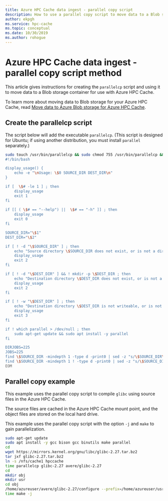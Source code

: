 ```yaml
---
title: Azure HPC Cache data ingest - parallel copy script
description: How to use a parallel copy script to move data to a Blob storage target in Azure HPC Cache
author: ekpgh
ms.service: hpc-cache
ms.topic: conceptual
ms.date: 10/30/2019
ms.author: rohogue
---
```


# Azure HPC Cache data ingest - parallel copy script method

This article gives instructions for creating the ``parallelcp`` script and using it to move data to a Blob storage container for use with Azure HPC Cache.

To learn more about moving data to Blob storage for your Azure HPC Cache, read [Move data to Azure Blob storage for Azure HPC Cache](hpc-cache-ingest.md).

## Create the parallelcp script

The script below will add the executable `parallelcp`. (This script is designed for Ubuntu; if using another distribution, you must install ``parallel`` separately.)

```bash
sudo touch /usr/bin/parallelcp && sudo chmod 755 /usr/bin/parallelcp && sudo sh -c "/bin/cat >/usr/bin/parallelcp" <<EOM 
#!/bin/bash

display_usage() { 
    echo -e "\nUsage: \$0 SOURCE_DIR DEST_DIR\n" 
} 

if [  \$# -le 1 ] ; then 
    display_usage
    exit 1
fi 
 
if [[ ( \$# == "--help") ||  \$# == "-h" ]] ; then 
    display_usage
    exit 0
fi 

SOURCE_DIR="\$1"
DEST_DIR="\$2"

if [ ! -d "\$SOURCE_DIR" ] ; then
    echo "Source directory \$SOURCE_DIR does not exist, or is not a directory"
    display_usage
    exit 2
fi

if [ ! -d "\$DEST_DIR" ] && ! mkdir -p \$DEST_DIR ; then
    echo "Destination directory \$DEST_DIR does not exist, or is not a directory"
    display_usage
    exit 2
fi

if [ ! -w "\$DEST_DIR" ] ; then
    echo "Destination directory \$DEST_DIR is not writeable, or is not a directory"
    display_usage
    exit 3
fi

if ! which parallel > /dev/null ; then
    sudo apt-get update && sudo apt install -y parallel
fi

DIRJOBS=225
JOBS=225
find \$SOURCE_DIR -mindepth 1 -type d -print0 | sed -z "s/\$SOURCE_DIR\///" | parallel --will-cite -j\$DIRJOBS -0 "mkdir -p \$DEST_DIR/{}"
find \$SOURCE_DIR -mindepth 1 ! -type d -print0 | sed -z "s/\$SOURCE_DIR\///" | parallel --will-cite -j\$JOBS -0 "cp -P \$SOURCE_DIR/{} \$DEST_DIR/{}"
EOM
```

## Parallel copy example

This example uses the parallel copy script to compile ``glibc`` using source files in the Azure HPC Cache.

The source files are cached in the Azure HPC Cache mount point, and the object files are stored on the local hard drive.

This example uses the parallel copy script with the option ``-j`` and ``make`` to gain parallelization.

```bash
sudo apt-get update
sudo apt install -y gcc bison gcc binutils make parallel
cd
wget https://mirrors.kernel.org/gnu/libc/glibc-2.27.tar.bz2
tar jxf glibc-2.27.tar.bz2
ln -s /nfs/cache1 hpccache
time parallelcp glibc-2.27 avere/glibc-2.27
cd
mkdir obj
mkdir usr
cd obj
/home/azureuser/avere/glibc-2.27/configure --prefix=/home/azureuser/usr
time make -j
```
